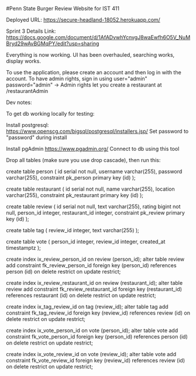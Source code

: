 #Penn State Burger Review Website for IST 411

Deployed URL: https://secure-headland-18052.herokuapp.com/

Sprint 3 Details Link: https://docs.google.com/document/d/1AfADvwhYcnvgJ8waEwfh6O5V_NuMBryd29wAvBGMqPY/edit?usp=sharing

Everything is now working. UI has been overhauled, searching works, display works.

To use the application, please create an account and then log in with the account.
To have admin rights, sign in using user="admin" password="admin"
  ->  Admin rights let you create a restaurant at /restaurantAdmin
  

Dev notes:

To get db working locally for testing:

Install postgresql:
https://www.openscg.com/bigsql/postgresql/installers.jsp/ Set password to "password" during install

Install pgAdmin
https://www.pgadmin.org/ Connect to db using this tool

Drop all tables (make sure you use drop cascade), then run this:


create table person (
  id                            serial not null,
  username                      varchar(255),
  password                      varchar(255),
  constraint pk_person primary key (id)
);

create table restaurant (
  id                            serial not null,
  name                          varchar(255),
  location                      varchar(255),
  constraint pk_restaurant primary key (id)
);

create table review (
  id                            serial not null,
  text                          varchar(255),
  rating                        bigint not null,
  person_id                     integer,
  restaurant_id                 integer,
  constraint pk_review primary key (id)
);

create table tag (
  review_id                     integer,
  text                          varchar(255)
);

create table vote (
  person_id                     integer,
  review_id                     integer,
  created_at                    timestamptz
);

create index ix_review_person_id on review (person_id);
alter table review add constraint fk_review_person_id foreign key (person_id) references person (id) on delete restrict on update restrict;

create index ix_review_restaurant_id on review (restaurant_id);
alter table review add constraint fk_review_restaurant_id foreign key (restaurant_id) references restaurant (id) on delete restrict on update restrict;

create index ix_tag_review_id on tag (review_id);
alter table tag add constraint fk_tag_review_id foreign key (review_id) references review (id) on delete restrict on update restrict;

create index ix_vote_person_id on vote (person_id);
alter table vote add constraint fk_vote_person_id foreign key (person_id) references person (id) on delete restrict on update restrict;

create index ix_vote_review_id on vote (review_id);
alter table vote add constraint fk_vote_review_id foreign key (review_id) references review (id) on delete restrict on update restrict;



